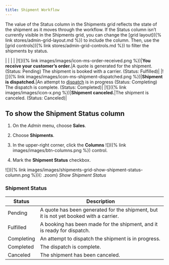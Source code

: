 ```yaml
---
title: Shipment Workflow
---
```


The value of the Status column in the Shipments grid reflects the state of the shipment as it moves through the workflow. If the Status column isn’t currently visible in the Shipments grid, you can change the [grid layout]({% link stores/admin-grid-layout.md %}) to include the column. Then, use the [grid controls]({% link stores/admin-grid-controls.md %}) to filter the shipments by status.

| | | |
|![]({% link images/images/icon-ms-order-received.png %})|**You receive your customer’s order.**|A quote is generated for the shipment. (Status: Pending) The shipment is booked with a carrier. (Status: Fulfilled)|
|![]({% link images/images/icon-ms-shipment-dispatched.png %})|**Shipment is dispatched.**|An attempt to <a href="{% link sales/dispatches.md %}">dispatch</a> is in progress (Status: Completing) The dispatch is complete. (Status: Completed)|
|![]({% link images/images/icon-x.png %})|**Shipment canceled.**|The shipment is canceled. (Status: Canceled)|

## To show the Shipment Status column

1.  On the _Admin_ menu, choose **Sales**.

2.  Choose **Shipments**.

3.  In the upper-right corner, click the **Columns** ![]({% link images/images/btn-columns.png %}) control.

4.  Mark the **Shipment Status** checkbox.

![]({% link images/images/shipments-grid-show-shipment-status-column.png %}){: .zoom}
_Show Shipment Status_

### Shipment Status

|Status|Description|
|--- |--- |
|Pending|A quote has been generated for the shipment, but it is not yet booked with a carrier.|
|Fulfilled|A booking has been made for the shipment, and it is ready for dispatch.|
|Completing|An attempt to dispatch the shipment is in progress.|
|Completed|The dispatch is complete.|
|Canceled|The shipment has been canceled.|
